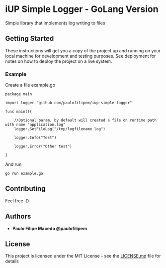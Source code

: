 # iUP Simple Logger - GoLang Version

Simple library that implements log writing to files

## Getting Started

These instructions will get you a copy of the project up and running on your local machine for development and testing purposes. See deployment for notes on how to deploy the project on a live system.

### Example

Create a file example.go

```
package main

import logger "github.com/paulofilipem/iup-simple-logger"

func main(){

    //Optional param, by default will created a file on runtime path with name "application.log"
    logger.SetFileLog("/tmp/logfilename.log")

    logger.Info("Test")

    logger.Error("Other test")
	
}
```

And run

```
go run example.go
```

## Contributing

Feel free :D

## Authors

* **Paulo Filipe Macedo @paulofilipem** 

## License

This project is licensed under the MIT License - see the [LICENSE.md](LICENSE.md) file for details
